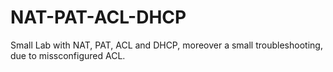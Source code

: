 # NAT-PAT-ACL-DHCP
Small Lab with NAT, PAT, ACL and DHCP, moreover a small troubleshooting, due to missconfigured ACL. 
